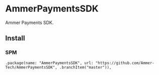 # AmmerPaymentsSDK

Ammer Payments SDK.

## Install
### SPM

```
.package(name: "AmmerPaymentsSDK", url: "https://github.com/Ammer-Tech/AmmerPaymentsSDK", .branchItem("master")),
```
